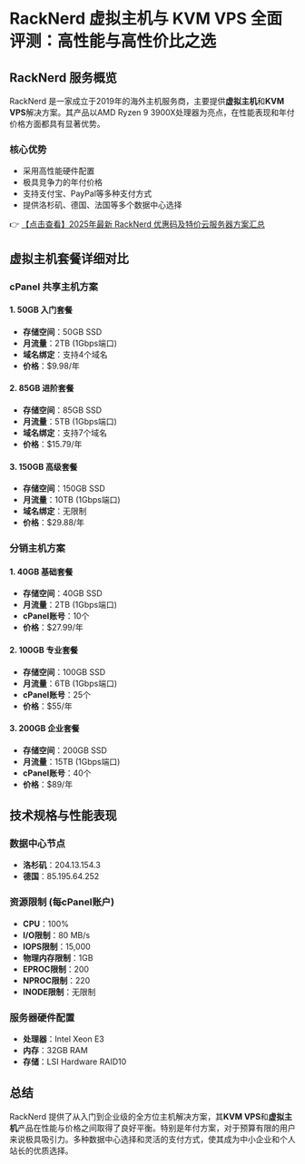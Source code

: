# RackNerd 虚拟主机与 KVM VPS 全面评测：高性能与高性价比之选

## RackNerd 服务概览

RackNerd 是一家成立于2019年的海外主机服务商，主要提供**虚拟主机**和**KVM VPS**解决方案。其产品以AMD Ryzen 9 3900X处理器为亮点，在性能表现和年付价格方面都具有显著优势。

### 核心优势
- 采用高性能硬件配置
- 极具竞争力的年付价格
- 支持支付宝、PayPal等多种支付方式
- 提供洛杉矶、德国、法国等多个数据中心选择

👉 [【点击查看】2025年最新 RackNerd 优惠码及特价云服务器方案汇总](https://bit.ly/Rack_Nerd)

## 虚拟主机套餐详细对比

### cPanel 共享主机方案

#### 1. 50GB 入门套餐
- **存储空间**：50GB SSD
- **月流量**：2TB (1Gbps端口)
- **域名绑定**：支持4个域名
- **价格**：$9.98/年

#### 2. 85GB 进阶套餐
- **存储空间**：85GB SSD
- **月流量**：5TB (1Gbps端口)
- **域名绑定**：支持7个域名
- **价格**：$15.79/年

#### 3. 150GB 高级套餐
- **存储空间**：150GB SSD
- **月流量**：10TB (1Gbps端口)
- **域名绑定**：无限制
- **价格**：$29.88/年

### 分销主机方案

#### 1. 40GB 基础套餐
- **存储空间**：40GB SSD
- **月流量**：2TB (1Gbps端口)
- **cPanel账号**：10个
- **价格**：$27.99/年

#### 2. 100GB 专业套餐
- **存储空间**：100GB SSD
- **月流量**：6TB (1Gbps端口)
- **cPanel账号**：25个
- **价格**：$55/年

#### 3. 200GB 企业套餐
- **存储空间**：200GB SSD
- **月流量**：15TB (1Gbps端口)
- **cPanel账号**：40个
- **价格**：$89/年

## 技术规格与性能表现

### 数据中心节点
- **洛杉矶**：204.13.154.3
- **德国**：85.195.64.252

### 资源限制 (每cPanel账户)
- **CPU**：100%
- **I/O限制**：80 MB/s
- **IOPS限制**：15,000
- **物理内存限制**：1GB
- **EPROC限制**：200
- **NPROC限制**：220
- **INODE限制**：无限制

### 服务器硬件配置
- **处理器**：Intel Xeon E3
- **内存**：32GB RAM
- **存储**：LSI Hardware RAID10

## 总结

RackNerd 提供了从入门到企业级的全方位主机解决方案，其**KVM VPS**和**虚拟主机**产品在性能与价格之间取得了良好平衡。特别是年付方案，对于预算有限的用户来说极具吸引力。多种数据中心选择和灵活的支付方式，使其成为中小企业和个人站长的优质选择。